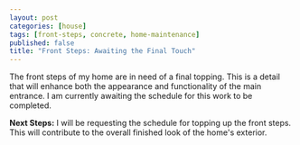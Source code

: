 ```yaml
---
layout: post
categories: [house]
tags: [front-steps, concrete, home-maintenance]
published: false
title: "Front Steps: Awaiting the Final Touch"
---
```


The front steps of my home are in need of a final topping. This is a detail that will enhance both the appearance and functionality of the main entrance. I am currently awaiting the schedule for this work to be completed.

**Next Steps:** I will be requesting the schedule for topping up the front steps. This will contribute to the overall finished look of the home's exterior.
